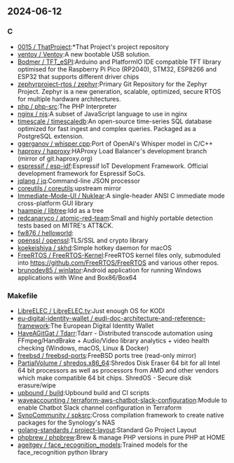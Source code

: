 ## 2024-06-12

### C

* [0015 / ThatProject](https://github.com/0015/ThatProject):*That Project's project repository
* [ventoy / Ventoy](https://github.com/ventoy/Ventoy):A new bootable USB solution.
* [Bodmer / TFT_eSPI](https://github.com/Bodmer/TFT_eSPI):Arduino and PlatformIO IDE compatible TFT library optimised for the Raspberry Pi Pico (RP2040), STM32, ESP8266 and ESP32 that supports different driver chips
* [zephyrproject-rtos / zephyr](https://github.com/zephyrproject-rtos/zephyr):Primary Git Repository for the Zephyr Project. Zephyr is a new generation, scalable, optimized, secure RTOS for multiple hardware architectures.
* [php / php-src](https://github.com/php/php-src):The PHP Interpreter
* [nginx / njs](https://github.com/nginx/njs):A subset of JavaScript language to use in nginx
* [timescale / timescaledb](https://github.com/timescale/timescaledb):An open-source time-series SQL database optimized for fast ingest and complex queries. Packaged as a PostgreSQL extension.
* [ggerganov / whisper.cpp](https://github.com/ggerganov/whisper.cpp):Port of OpenAI's Whisper model in C/C++
* [haproxy / haproxy](https://github.com/haproxy/haproxy):HAProxy Load Balancer's development branch (mirror of git.haproxy.org)
* [espressif / esp-idf](https://github.com/espressif/esp-idf):Espressif IoT Development Framework. Official development framework for Espressif SoCs.
* [jqlang / jq](https://github.com/jqlang/jq):Command-line JSON processor
* [coreutils / coreutils](https://github.com/coreutils/coreutils):upstream mirror
* [Immediate-Mode-UI / Nuklear](https://github.com/Immediate-Mode-UI/Nuklear):A single-header ANSI C immediate mode cross-platform GUI library
* [haampie / libtree](https://github.com/haampie/libtree):ldd as a tree
* [redcanaryco / atomic-red-team](https://github.com/redcanaryco/atomic-red-team):Small and highly portable detection tests based on MITRE's ATT&CK.
* [fw876 / helloworld](https://github.com/fw876/helloworld):
* [openssl / openssl](https://github.com/openssl/openssl):TLS/SSL and crypto library
* [koekeishiya / skhd](https://github.com/koekeishiya/skhd):Simple hotkey daemon for macOS
* [FreeRTOS / FreeRTOS-Kernel](https://github.com/FreeRTOS/FreeRTOS-Kernel):FreeRTOS kernel files only, submoduled into https://github.com/FreeRTOS/FreeRTOS and various other repos.
* [brunodev85 / winlator](https://github.com/brunodev85/winlator):Android application for running Windows applications with Wine and Box86/Box64

### Makefile

* [LibreELEC / LibreELEC.tv](https://github.com/LibreELEC/LibreELEC.tv):Just enough OS for KODI
* [eu-digital-identity-wallet / eudi-doc-architecture-and-reference-framework](https://github.com/eu-digital-identity-wallet/eudi-doc-architecture-and-reference-framework):The European Digital Identity Wallet
* [HaveAGitGat / Tdarr](https://github.com/HaveAGitGat/Tdarr):Tdarr - Distributed transcode automation using FFmpeg/HandBrake + Audio/Video library analytics + video health checking (Windows, macOS, Linux & Docker)
* [freebsd / freebsd-ports](https://github.com/freebsd/freebsd-ports):FreeBSD ports tree (read-only mirror)
* [PartialVolume / shredos.x86_64](https://github.com/PartialVolume/shredos.x86_64):Shredos Disk Eraser 64 bit for all Intel 64 bit processors as well as processors from AMD and other vendors which make compatible 64 bit chips. ShredOS - Secure disk erasure/wipe
* [upbound / build](https://github.com/upbound/build):Upbound build and CI scripts
* [waveaccounting / terraform-aws-chatbot-slack-configuration](https://github.com/waveaccounting/terraform-aws-chatbot-slack-configuration):Module to enable Chatbot Slack channel configuration in Terraform
* [SynoCommunity / spksrc](https://github.com/SynoCommunity/spksrc):Cross compilation framework to create native packages for the Synology's NAS
* [golang-standards / project-layout](https://github.com/golang-standards/project-layout):Standard Go Project Layout
* [phpbrew / phpbrew](https://github.com/phpbrew/phpbrew):Brew & manage PHP versions in pure PHP at HOME
* [ageitgey / face_recognition_models](https://github.com/ageitgey/face_recognition_models):Trained models for the face_recognition python library
